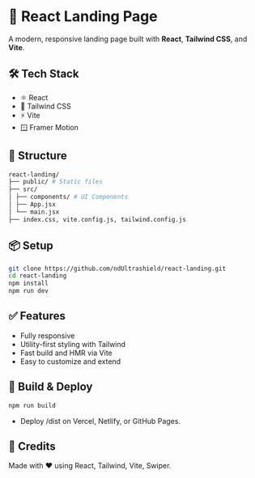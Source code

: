 # 🚀 React Landing Page

A modern, responsive landing page built with **React**, **Tailwind CSS**, and **Vite**.

## 🛠️ Tech Stack

- ⚛️ React
- 💨 Tailwind CSS
- ⚡ Vite
- 🪟 Framer Motion

## 📁 Structure

```bash
react-landing/
├── public/ # Static files
├── src/
│ ├── components/ # UI Components
│ ├── App.jsx
│ └── main.jsx
├── index.css, vite.config.js, tailwind.config.js
```

## 📦 Setup

```bash
git clone https://github.com/ndUltrashield/react-landing.git
cd react-landing
npm install
npm run dev
```

## ✅ Features

- Fully responsive
- Utility-first styling with Tailwind
- Fast build and HMR via Vite
- Easy to customize and extend

## 🚀 Build & Deploy

```bash
npm run build
```

- Deploy /dist on Vercel, Netlify, or GitHub Pages.

## 🙌 Credits

Made with ❤️ using React, Tailwind, Vite, Swiper.
